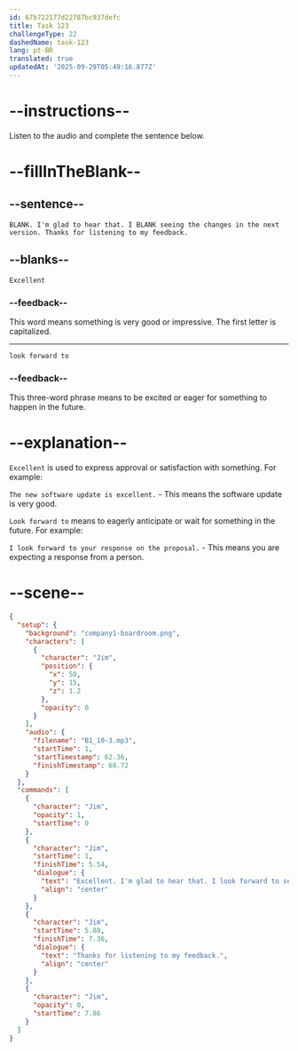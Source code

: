```yaml
---
id: 67b722177d22787bc937defc
title: Task 123
challengeType: 22
dashedName: task-123
lang: pt-BR
translated: true
updatedAt: '2025-09-29T05:49:16.877Z'
---
```


<!-- (audio) Jim: Excellent. I'm glad to hear that. I look forward to seeing the changes in the next version. Thanks for listening to my feedback. -->

# --instructions--

Listen to the audio and complete the sentence below.

# --fillInTheBlank--

## --sentence--

`BLANK. I'm glad to hear that. I BLANK seeing the changes in the next version. Thanks for listening to my feedback.`

## --blanks--

`Excellent`

### --feedback--

This word means something is very good or impressive. The first letter is capitalized.

---

`look forward to`

### --feedback--

This three-word phrase means to be excited or eager for something to happen in the future.

# --explanation--

`Excellent` is used to express approval or satisfaction with something. For example:

`The new software update is excellent.` - This means the software update is very good.

`Look forward to` means to eagerly anticipate or wait for something in the future. For example:

`I look forward to your response on the proposal.` - This means you are expecting a response from a person.

# --scene--

```json
{
  "setup": {
    "background": "company1-boardroom.png",
    "characters": [
      {
        "character": "Jim",
        "position": {
          "x": 50,
          "y": 15,
          "z": 1.2
        },
        "opacity": 0
      }
    ],
    "audio": {
      "filename": "B1_10-3.mp3",
      "startTime": 1,
      "startTimestamp": 62.36,
      "finishTimestamp": 68.72
    }
  },
  "commands": [
    {
      "character": "Jim",
      "opacity": 1,
      "startTime": 0
    },
    {
      "character": "Jim",
      "startTime": 1,
      "finishTime": 5.54,
      "dialogue": {
        "text": "Excellent. I'm glad to hear that. I look forward to seeing the changes in the next version.",
        "align": "center"
      }
    },
    {
      "character": "Jim",
      "startTime": 5.88,
      "finishTime": 7.36,
      "dialogue": {
        "text": "Thanks for listening to my feedback.",
        "align": "center"
      }
    },
    {
      "character": "Jim",
      "opacity": 0,
      "startTime": 7.86
    }
  ]
}
```

